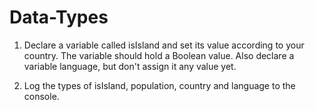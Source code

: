 # Data-Types
1. Declare a variable called isIsland and set its value according to your country. The variable should hold a Boolean value. Also declare a variable language, but don't assign it any value yet.

2. Log the types of isIsland, population, country and language to the console.